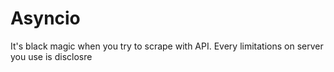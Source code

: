 # Asyncio
It's black magic when you try to scrape with API. Every limitations on server you use is disclosre 
<!--stackedit_data:
eyJoaXN0b3J5IjpbLTMyOTY2Mzk5NV19
-->